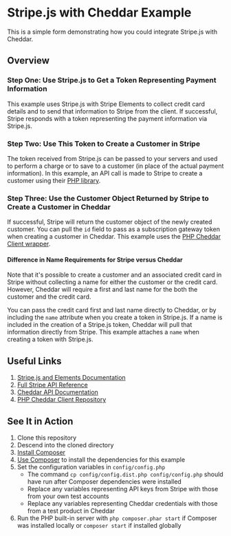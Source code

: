 # Stripe.js with Cheddar Example
This is a simple form demonstrating how you could integrate Stripe.js with Cheddar.

## Overview

### Step One: Use Stripe.js to Get a Token Representing Payment Information

This example uses Stripe.js with Stripe Elements to collect credit card details and to send that information to Stripe from the client. If successful, Stripe responds with a token representing the payment information via Stripe.js.

### Step Two: Use This Token to Create a Customer in Stripe

The token received from Stripe.js can be passed to your servers and used to perform a charge or to save to a customer (in place of the actual payment information). In this example, an API call is made to Stripe to create a customer using their [PHP library](https://github.com/stripe/stripe-php).

### Step Three: Use the Customer Object Returned by Stripe to Create a Customer in Cheddar

If successful, Stripe will return the customer object of the newly created customer. You can pull the `id` field to pass as a subscription gateway token when creating a customer in Cheddar. This example uses the [PHP Cheddar Client wrapper](https://github.com/marcguyer/cheddargetter-client-php).

#### Difference in Name Requirements for Stripe versus Cheddar

Note that it's possible to create a customer and an associated credit card in Stripe without collecting a name for either the customer or the credit card. However, Cheddar will require a first and last name for the both the customer and the credit card.

You can pass the credit card first and last name directly to Cheddar, or by including the `name` attribute when you create a token in Stripe.js. If a name is included in the creation of a Stripe.js token, Cheddar will pull that information directly from Stripe. This example attaches a `name` when creating a token with Stripe.js.

## Useful Links
1. [Stripe.js and Elements Documentation](https://stripe.com/docs/stripe-js)
2. [Full Stripe API Reference](https://stripe.com/docs/api)
3. [Cheddar API Documentation](http://docs.getcheddar.com/)
4. [PHP Cheddar Client Repository](https://github.com/marcguyer/cheddargetter-client-php)

## See It in Action
1. Clone this repository
2. Descend into the cloned directory
3. [Install Composer](https://getcomposer.org/doc/00-intro.md)
4. [Use Composer](https://getcomposer.org/doc/01-basic-usage.md) to install the dependencies for this example
5. Set the configuration variables in `config/config.php`
    * The command `cp config/config.dist.php config/config.php` should have run after Composer dependencies were installed
    * Replace any variables representing API keys from Stripe with those from your own test accounts
    * Replace any variables representing Cheddar credentials with those from a test product in Cheddar
6. Run the PHP built-in server with `php composer.phar start` if Composer was installed locally or `composer start` if installed globally

